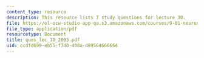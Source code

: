 ```yaml
---
content_type: resource
description: This resource lists 7 study questions for lecture 30.
file: https://ol-ocw-studio-app-qa.s3.amazonaws.com/courses/9-01-neuroscience-and-behavior-fall-2003/ccdfd699eb55f7d0408ad89564666664_ques_lec_30_2003.pdf
file_type: application/pdf
resourcetype: Document
title: ques_lec_30_2003.pdf
uid: ccdfd699-eb55-f7d0-408a-d89564666664
---
```

